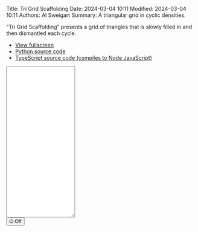 Title: Tri Grid Scaffolding
Date: 2024-03-04 10:11
Modified: 2024-03-04 10:11
Authors: Al Sweigart
Summary: A triangular grid in cyclic densities.

"Tri Grid Scaffolding" presents a grid of triangles that is slowly filled in and then dismantled each cycle. 

* [View fullscreen](/static/trigridscaffolding-fullscreen.html)
* [Python source code](https://github.com/asweigart/scrollart/blob/main/python/trigridscaffolding.py)
* [TypeScript source code (compiles to Node JavaScript)](https://github.com/asweigart/scrollart/blob/main/typescript/trigridscaffolding.ts)

<div><textarea id="bextOutput" readonly style="height: 400px;"></textarea><br /><button type="button" onclick="running = !running;">&#x23FB; Off</button></div>
<script src="/static/bext.js"></script><link rel="stylesheet" href="/static/bext.css">
<script>

bextRowBuffer = 256;  // Change this to whatever size you want, or -1 for infinite buffer.
let width = 220
const DELAY = 60;
let CHANGE_AMOUNT = 0.04;

let running = true;
let indentSize = 0;

async function main() {
    let density = 0.0;
    while (running) {
        let triangleWidth = Math.floor((width - 2) / 4);
        let row1 = '';
        let row2 = '';

        density += CHANGE_AMOUNT;
        if (density < 0.0 || density >= 1.0) {
            CHANGE_AMOUNT *= -1;
        }
    
        for (let j = 0; j < 2; j++) {
            if (j === 0) {
                // On j == 0, handle the two rows of begins-with-rightside-up-triangles:
                //  /\  /\  /\
                // /__\/__\/__\
                row1 = '';
                row2 = '';
            } else if (j == 1) {
                // On j == 1, handle the two rows of begins-with-upside-down-triangles:
                // \  /\  /
                // _\/__\/_
                row1 = '\\ ';
                row2 = '_\\';
            }
            
            for (let i = 0; i < triangleWidth; i++) {
                if (Math.random() < density) {
                    row1 += ' /';
                    row2 += '/';
                } else {
                    row1 += '  ';
                    row2 += ' ';
                }

                if (Math.random() < density) {
                    row2 += '__';
                } else {
                    row2 += '  ';
                }

                if (Math.random() < density) {
                    row1 += '\\ ';
                    row2 += '\\';
                } else {
                    row1 += '  ';
                    row2 += ' ';
                }
            }

            print(row1);
            await sleep(DELAY);
            print(row2);
            await sleep(DELAY);
        }
    }
}

main();
</script>
